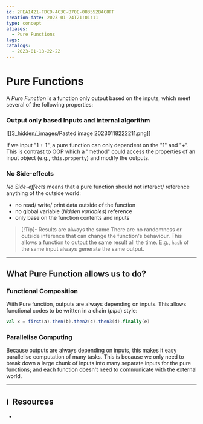 ```yaml
---
id: 2FEA1421-FDC9-4C3C-B70E-083552B4C8FF
creation-date: 2023-01-24T21:01:11
type: concept
aliases:
  - Pure Functions
tags: 
catalogs:
  - 2023-01-18-22-22
---
```


# Pure Functions 


A *Pure Function* is a function only output based on the inputs, which meet several of the following properties:

### Output only based Inputs and internal algorithm

![[3_hidden/_images/Pasted image 20230118222211.png]]

If we input "1 + 1", a pure function can only dependent on the "1" and "+". This is contrast to OOP which a "method" could access the properties of an input object (e.g., `this.property`) and modify the outputs. 

### No Side-effects 

_No Side-effects_ means that a pure function should not interact/ reference anything of the outside world: 
- no read/ write/ print data outside of the function
- no global variable (*hidden variables*) reference
- only base on the function contents and inputs

> [!Tip]- Results are always the same
> There are no randomness or outside inference that can change the function's behaviour. This allows a function to output the same result all the time. E.g., `hash` of the same input always generate the same output. 

---
## What Pure Function allows us to do?

### Functional Composition

With Pure function, outputs are always depending on inputs. This allows functional codes to be written in a chain (*pipe*) style:

```scala
val x = first(a).then(b).then2(c).then3(d).finally(e)
```

### Parallelise Computing

Because outputs are always depending on inputs, this makes it easy parallelise computation of many tasks. This is because we only need to break down a large chunk of inputs into many separate inputs for the pure functions; and each function doesn't need to communicate with the external world. 




---
## ℹ️  Resources
- 